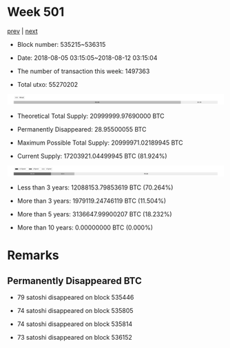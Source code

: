 # Week 501

[prev](week0500.md) | [next](week0502.md)

- Block number: 535215~536315

- Date: 2018-08-05 03:15:05~2018-08-12 03:15:04

- The number of transaction this week: 1497363

- Total utxo: 55270202

![](../images/mined_week0501.png)

- Theoretical Total Supply: 20999999.97690000 BTC

- Permanently Disappeared: 28.95500055 BTC

- Maximum Possible Total Supply: 20999971.02189945 BTC

- Current Supply: 17203921.04499945 BTC (81.924%)

![](../images/year_week0501.png)


- Less than 3 years: 12088153.79853619 BTC (70.264%)

- More than 3 years: 1979119.24746119 BTC (11.504%)

- More than 5 years: 3136647.99900207 BTC (18.232%)

- More than 10 years: 0.00000000 BTC (0.000%)

# Remarks

## Permanently Disappeared BTC

- 79 satoshi disappeared on block 535446

- 74 satoshi disappeared on block 535805

- 74 satoshi disappeared on block 535814

- 73 satoshi disappeared on block 536152

